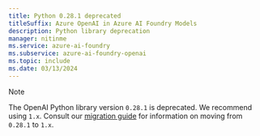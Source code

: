 ```yaml
---
title: Python 0.28.1 deprecated
titleSuffix: Azure OpenAI in Azure AI Foundry Models
description: Python library deprecation 
manager: nitinme
ms.service: azure-ai-foundry
ms.subservice: azure-ai-foundry-openai
ms.topic: include
ms.date: 03/13/2024
---
```


> [!NOTE]
> The OpenAI Python library version `0.28.1` is deprecated. We recommend using `1.x`. Consult our [migration guide](../how-to/migration.md) for information on moving from `0.28.1` to `1.x`.
